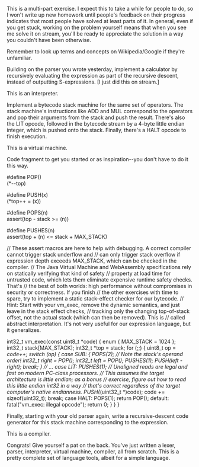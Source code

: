 This is a multi-part exercise. I expect this to take a while for people to do,
so I won't write up new homework until people's feedback on their progress
indicates that most people have solved at least parts of it. In general, even
if you get stuck, working on the problem yourself means that when you see me
solve it on stream, you'll be ready to appreciate the solution in a way you
couldn't have been otherwise.

Remember to look up terms and concepts on Wikipedia/Google if they're
unfamiliar.

Building on the parser you wrote yesterday, implement a calculator by
recursively evaluating the expression as part of the recursive descent, instead
of outputting S-expressions. [I just did this on stream.]

This is an interpreter.

Implement a bytecode stack machine for the same set of operators. The stack
machine's instructions like ADD and MUL correspond to the operators and pop
their arguments from the stack and push the result. There's also the LIT
opcode, followed in the bytecode stream by a 4-byte little endian integer,
which is pushed onto the stack. Finally, there's a HALT opcode to finish
execution.

This is a virtual machine.

Code fragment to get you started or as inspiration--you don't have to do it
this way.

#define POP() \
    (*--top)

#define PUSH(x) \
    (*top++ = (x))

#define POPS(n) \
    assert(top - stack >= (n))

#define PUSHES(n) \
    assert(top + (n) <= stack + MAX_STACK)

// These assert macros are here to help with debugging. A correct compiler cannot trigger stack underflow and
// can only trigger stack overflow if expression depth exceeds MAX_STACK, which can be checked in the compiler.
// The Java Virtual Machine and WebAssembly specifications rely on statically verifying that kind of safety
// property at load time for untrusted code, which lets them eliminate expensive runtime safety checks. That's
// the best of both worlds: high performance without compromises in security or correctness. If you finish
// the other exercises with time to spare, try to implement a static stack-effect checker for our bytecode.
// Hint: Start with your vm_exec, remove the dynamic semantics, and just leave in the stack effect checks,
// tracking only the changing top-of-stack offset, not the actual stack (which can then be removed). This is
// called abstract interpretation. It's not very useful for our expression language, but it generalizes.

int32_t vm_exec(const uint8_t *code) {
    enum { MAX_STACK = 1024 };
    int32_t stack[MAX_STACK];
    int32_t *top = stack;
    for (;;) {
        uint8_t op = *code++;
        switch (op) {
        case SUB: {
            POPS(2);
            // Note the stack's operand order!
            int32_t right = POP();
            int32_t left = POP();
            PUSHES(1);
            PUSH(left - right);
            break;
        }
        // ...
        case LIT:
            PUSHES(1);
            // Unaligned reads are legal and fast on modern PC-class processors.
            // This assumes the target architecture is little endian; as a bonus
            // exercise, figure out how to read this little endian int32 in a way
            // that's correct regardless of the target computer's native endianness.
            PUSH(*(uint32_t *)code);
            code += sizeof(uint32_t);
            break;
        case HALT:
            POPS(1);
            return POP();
        default:
            fatal("vm_exec: illegal opcode");
            return 0;
        }
    }
}

Finally, starting with your old parser again, write a recursive-descent code
generator for this stack machine corresponding to the expression.

This is a compiler.

Congrats! Give yourself a pat on the back. You've just written a lexer, parser,
interpreter, virtual machine, compiler, all from scratch. This is a pretty
complete set of language tools, albeit for a simple language.
